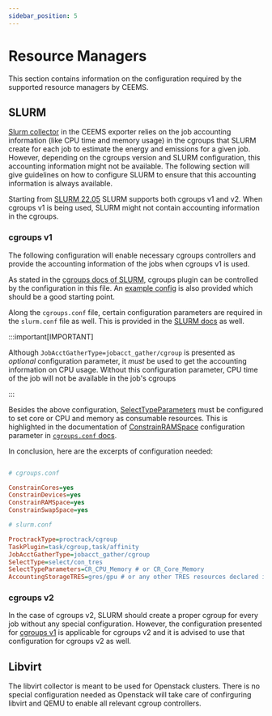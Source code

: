 ```yaml
---
sidebar_position: 5
---
```


# Resource Managers

This section contains information on the configuration required by the supported
resource managers by CEEMS.

## SLURM

[Slurm collector](../components/ceems-exporter.md#slurm-collector) in the CEEMS exporter
relies on the job accounting information (like CPU time and memory usage) in the
cgroups that SLURM create for each job to estimate the energy and emissions for a
given job. However, depending on the cgroups version and SLURM configuration, this
accounting information might not be available. The following section will give guidelines
on how to configure SLURM to ensure that this accounting information is always available.

Starting from [SLURM 22.05](https://slurm.schedmd.com/archive/slurm-22.05.0/cgroups.html)
SLURM supports both cgroups v1 and v2. When cgroups v1 is being used, SLURM might not
contain accounting information in the cgroups.

### cgroups v1

The following configuration will enable necessary cgroups controllers and provide the
accounting information of the jobs when cgroups v1 is used.

As stated in the [cgroups docs of SLURM](https://slurm.schedmd.com/cgroup.conf.html),
cgroups plugin can be controlled by the configuration in this file. An
[example config](https://slurm.schedmd.com/cgroup.conf.html#OPT_/etc/slurm/cgroup.conf)
is also provided which should be a good starting point.

Along the `cgroups.conf` file, certain configuration parameters are required in the
`slurm.conf` file as well. This is provided in the
[SLURM docs](https://slurm.schedmd.com/cgroup.conf.html#OPT_/etc/slurm/slurm.conf) as
well.

:::important[IMPORTANT]

Although `JobAcctGatherType=jobacct_gather/cgroup` is presented as _optional_
configuration parameter, it _must_ be used to get the accounting information on CPU
usage. Without this configuration parameter, CPU time of the job will not be available
in the job's cgroups

:::

Besides the above configuration, [SelectTypeParameters](https://slurm.schedmd.com/slurm.conf.html#OPT_SelectTypeParameters)
must be configured to set core or CPU and memory as consumable resources. This is
highlighted in the documentation of [ConstrainRAMSpace](https://slurm.schedmd.com/cgroup.conf.html#OPT_ConstrainRAMSpace)
configuration parameter in [`cgroups.conf` docs](https://slurm.schedmd.com/cgroup.conf.html).

In conclusion, here are the excerpts of configuration needed:

```ini

# cgroups.conf

ConstrainCores=yes
ConstrainDevices=yes
ConstrainRAMSpace=yes
ConstrainSwapSpace=yes

```

```ini
# slurm.conf

ProctrackType=proctrack/cgroup
TaskPlugin=task/cgroup,task/affinity
JobAcctGatherType=jobacct_gather/cgroup 
SelectType=select/con_tres
SelectTypeParameters=CR_CPU_Memory # or CR_Core_Memory
AccountingStorageTRES=gres/gpu # or any other TRES resources declared in your SLURM config
```

### cgroups v2

In the case of cgroups v2, SLURM should create a proper cgroup for every job without any
special configuration. However, the configuration presented for [cgroups v1](#cgroups-v1)
is applicable for cgroups v2 and it is advised to use that configuration for cgroups v2
as well.

## Libvirt

The libvirt collector is meant to be used for Openstack clusters. There is no special
configuration needed as Openstack will take care of confirguring libvirt and QEMU to
enable all relevant cgroup controllers.
